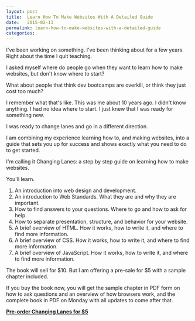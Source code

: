 ```yaml
---
layout: post
title:  Learn How To Make Websites With A Detailed Guide
date:   2015-02-13
permalink: learn-how-to-make-websites-with-a-detailed-guide
categories:
---
```


I've been working on something. I've been thinking about for a few years. Right about the time I quit teaching.

I asked myself where do people go when they want to learn how to make websites, but don't know where to start?

What about people that think dev bootcamps are overkill, or think they just cost too much?

I remember what that's like. This was me about 10 years ago. I didn't know anything. I had no idea where to start. I just knew that I was ready for something new.

I was ready to change lanes and go in a different direction.

I am combining my experience learning how to, and making websites, into a guide that sets you up for success and shows exactly what you need to do to get started.

I'm calling it Changing Lanes: a step by step guide on learning how to make websites.

You'll learn.

1) An introduction into web design and development.
2) An introduction to Web Standards. What they are and why they are important.
3) How to find answers to your questions. Where to go and how to ask for help.
4) How to separate presentation, structure, and behavior for your website.
5) A brief overview of HTML. How it works, how to write it, and where to find more information.
6) A brief overview of CSS. How it works, how to write it, and where to find more information.
7) A brief overview of JavaScript. How it works, how to write it, and where to find more information.

The book will sell for $10. But I am offering a pre-sale for $5 with a sample chapter included.

If you buy the book now, you will get the sample chapter in PDF form on how to ask questions and an overview of how browsers work, and the complete book in PDF on Monday with all updates to come after that.

**[Pre-order Changing Lanes for $5](https://gumroad.com/l/changinglanes)**



